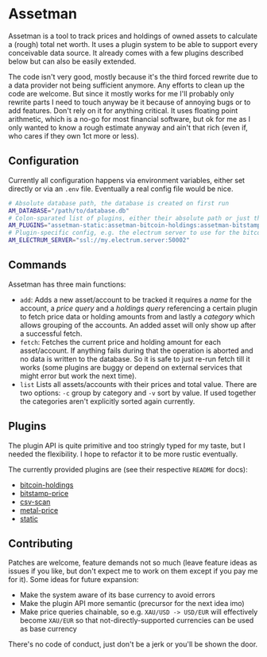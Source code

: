 # Assetman

Assetman is a tool to track prices and holdings of owned assets to calculate a (rough) total net worth. It uses a plugin system
to be able to support every conceivable data source. It already comes with a few plugins described below but can also be
easily extended.

The code isn't very good, mostly because it's the third forced rewrite due to a data provider not being sufficient
anymore. Any efforts to clean up the code are welcome. But since it mostly works for me I'll probably only rewrite parts
I need to touch anyway be it because of annoying bugs or to add features. Don't rely on it for anything critical. It
uses floating point arithmetic, which is a no-go for most financial software, but ok for me as I only wanted to know a
rough estimate anyway and ain't that rich (even if, who cares if they own 1ct more or less).

## Configuration
Currently all configuration happens via environment variables, either set directly or via an `.env` file. Eventually a
real config file would be nice.

```bash
# Absolute database path, the database is created on first run
AM_DATABASE="/path/to/database.db"
# Colon-sparated list of plugins, either their absolute path or just the name if they are in $PATH
AM_PLUGINS="assetman-static:assetman-bitcoin-holdings:assetman-bitstamp-price:assetman-csv-scan:assetman-metal-price"
# Plugin-specific config, e.g. the electrum server to use for the bitcoin holdings plugin
AM_ELECTRUM_SERVER="ssl://my.electrum.server:50002"
```  

## Commands
Assetman has three main functions:

* `add`: Adds a new asset/account to be tracked it requires a *name* for the account, a *price query* and a *holdings
query* referencing a certain plugin to fetch price data or holding amounts from and lastly a *category* which allows
grouping of the accounts. An added asset will only show up after a successful fetch.
* `fetch`: Fetches the current price and holding amount for each asset/account. If anything fails during that the
operation is aborted and no data is written to the database. So it is safe to just re-run fetch till it works (some
plugins are buggy or depend on external services that might error but work the next time).
* `list` Lists all assets/accounts with their prices and total value. There are two options: `-c` group by category and
`-v` sort by value. If used together the categories aren't explicitly sorted again currently.

## Plugins

The plugin API is quite primitive and too stringly typed for my taste, but I needed the flexibility. I hope to refactor
it to be more rustic eventually.

The currently provided plugins are (see their respective `README` for docs):

* [bitcoin-holdings](plugins/assetman-bitcoin-holdings)
* [bitstamp-price](plugins/assetman-bitstamp-price)
* [csv-scan](plugins/assetman-csv-scan)
* [metal-price](plugins/assetman-metal-price)
* [static](plugins/assetman-static)

## Contributing
Patches are welcome, feature demands not so much (leave feature ideas as issues if you like, but don't expect me to work on them
except if you pay me for it). Some ideas for future expansion:

* Make the system aware of its base currency to avoid errors
* Make the plugin API more semantic (precursor for the next idea imo) 
* Make price queries chainable, so e.g. `XAU/USD -> USD/EUR` will effectively become `XAU/EUR` so that not-directly-supported
currencies can be used as base currency

There's no code of conduct, just don't be a jerk or you'll be shown the door.